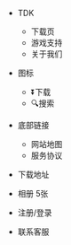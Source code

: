 
- TDK
  - 下载页
  - 游戏支持
  - 关于我们
- 图标
  - ⏬下载
  - 🔍搜索
- 底部链接
  - 网站地图
  - 服务协议

- 下载地址

- 相册 5张

- 注册/登录

- 联系客服

